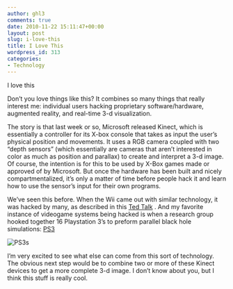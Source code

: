 ```yaml
---
author: ghl3
comments: true
date: 2010-11-22 15:11:47+00:00
layout: post
slug: i-love-this
title: I Love This
wordpress_id: 313
categories:
- Technology
---
```


I love this

Don’t you love things like this?  It combines so many things that really interest me: individual users hacking proprietary software/hardware, augmented reality, and real-time 3-d visualization.

The story is that last week or so, Microsoft released Kinect, which is essentially a controller for its X-box console that takes as input the user’s physical position and movements.  It uses  a RGB camera coupled with two “depth sensors” (which essentially are cameras that aren’t interested in color as much as position and parallax) to create and interpret a 3-d image.  Of course, the intention is for this to be used by X-Box games made or approved of by Microsoft.  But once the hardware has been built and nicely compartmentalized, it’s only a matter of time before people hack it and learn how to use the sensor’s input for their own programs.

We’ve seen this before.  When the Wii came out with similar technology, it was hacked by many, as described in this [Ted Talk](http://www.youtube.com/watch?v=QgKCrGvShZs) .  And my favorite instance of videogame systems being hacked is when a research group hooked together 16 Playstation 3’s to preform parallel black hole simulations: [PS3](http://www.universetoday.com/22800/studying-black-holes-using-a-playstation-3/)


![PS3s](http://c2431622.cdn.cloudfiles.rackspacecloud.com/wp-content/uploads/2008/12/rackfront-377x580.jpg)

I’m very excited to see what else can come from this sort of technology.  The obvious next step would be to combine two or more of these Kinect devices to get a more complete 3-d image.  I don’t know about you, but I think this stuff is really cool.
